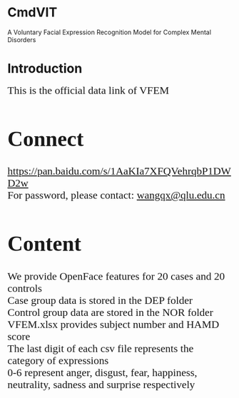 # CmdVIT
A Voluntary Facial Expression Recognition Model for Complex Mental Disorders

# Introduction
<font face=times new roman>
<font size=5>This is the official data link of VFEM<br/>

# Connect
https://pan.baidu.com/s/1AaKIa7XFQVehrqbP1DWD2w
<br>
For password, please contact: wangqx@qlu.edu.cn
<br>

# Content
We provide OpenFace features for 20 cases and 20 controls
<br>
Case group data is stored in the DEP folder<br>
Control group data are stored in the NOR folder
<br>
VFEM.xlsx provides subject number and HAMD score
<br>
The last digit of each csv file represents the category of expressions
<br>
0-6 represent anger, disgust, fear, happiness, neutrality, sadness and surprise respectively
<br>
